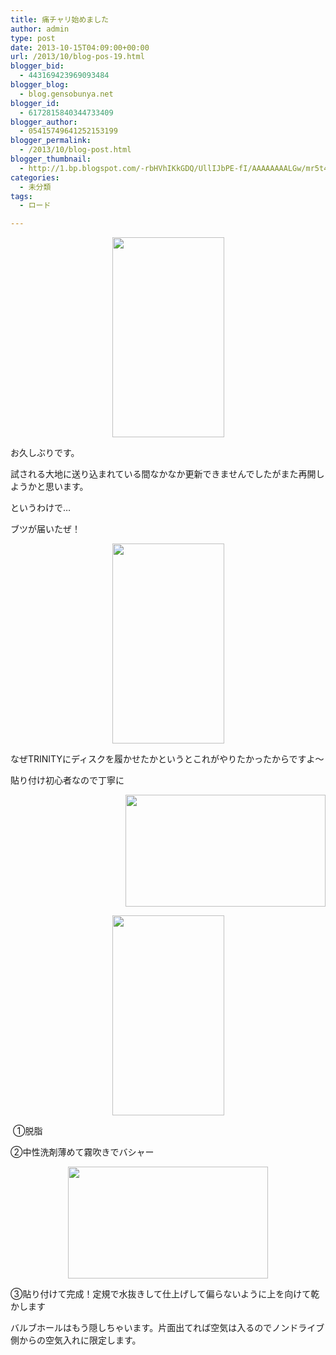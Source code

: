 ```yaml
---
title: 痛チャリ始めました
author: admin
type: post
date: 2013-10-15T04:09:00+00:00
url: /2013/10/blog-pos-19.html
blogger_bid:
  - 443169423969093484
blogger_blog:
  - blog.gensobunya.net
blogger_id:
  - 6172815840344733409
blogger_author:
  - 05415749641252153199
blogger_permalink:
  - /2013/10/blog-post.html
blogger_thumbnail:
  - http://1.bp.blogspot.com/-rbHVhIKkGDQ/UllIJbPE-fI/AAAAAAAALGw/mr5t4BqX6pk/s1600/DSC_4209.jpg
categories:
  - 未分類
tags:
  - ロード

---
```

<div class="separator" style="clear: both; text-align: center;">
</div>



<div class="separator" style="clear: both; text-align: center;">
  <a href="https://blog.gensobunya.net/wp-content/uploads/2013/10/DSC_4209-575x1024.jpg" imageanchor="1" style="margin-left: 1em; margin-right: 1em;"><img border="0" src="https://blog.gensobunya.net/wp-content/uploads/2013/10/DSC_4209-575x1024.jpg" height="320" width="179" /></a>
</div>

お久しぶりです。
  
試される大地に送り込まれている間なかなか更新できませんでしたがまた再開しようかと思います。

というわけで…

ブツが届いたぜ！



<div class="separator" style="clear: both; text-align: center;">
  <a href="https://blog.gensobunya.net/wp-content/uploads/2013/10/DSC_4210-575x1024.jpg" imageanchor="1" style="margin-left: 1em; margin-right: 1em;"><img border="0" src="https://blog.gensobunya.net/wp-content/uploads/2013/10/DSC_4210-575x1024.jpg" height="320" width="179" /></a>
</div>

なぜTRINITYにディスクを履かせたかというとこれがやりたかったからですよ～
  
貼り付け初心者なので丁寧に

<div class="separator" style="clear: both; text-align: center;">
  <a href="https://blog.gensobunya.net/wp-content/uploads/2013/10/DSC_4214-1024x575.jpg" imageanchor="1" style="clear: right; float: right; margin-bottom: 1em; margin-left: 1em;"><img border="0" src="https://blog.gensobunya.net/wp-content/uploads/2013/10/DSC_4214-1024x575.jpg" height="179" width="320" /></a><a href="https://blog.gensobunya.net/wp-content/uploads/2013/10/DSC_4213-575x1024.jpg" imageanchor="1" style="margin-left: 1em; margin-right: 1em;"><img border="0" src="https://blog.gensobunya.net/wp-content/uploads/2013/10/DSC_4213-575x1024.jpg" height="320" width="179" /></a>
</div>

&nbsp;①脱脂
  
②中性洗剤薄めて霧吹きでバシャー

<div class="separator" style="clear: both; text-align: center;">
  <a href="https://blog.gensobunya.net/wp-content/uploads/2013/10/DSC_4215-1024x575.jpg" imageanchor="1" style="margin-left: 1em; margin-right: 1em;"><img border="0" src="https://blog.gensobunya.net/wp-content/uploads/2013/10/DSC_4215-1024x575.jpg" height="179" width="320" /></a>
</div>

③貼り付けて完成！定規で水抜きして仕上げして偏らないように上を向けて乾かします

バルブホールはもう隠しちゃいます。片面出てれば空気は入るのでノンドライブ側からの空気入れに限定します。

<!-- WP QUADS Content Ad Plugin v. 1.6.0 -->

<div class="quads-location quads-ad1" id="quads-ad1" style="float:none;margin:0px;">
  <!-- gensou-cycle_banner2_AdSense3_1x1_as -->
  
  <ins class="adsbygoogle"
     style="display:block"
     data-ad-client="ca-pub-0056151430743709"
     data-ad-slot="4152578227"
     data-ad-format="auto"></ins>
</div>